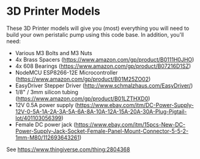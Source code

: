 # 3D Printer Models

These 3D Printer models will give you (most) everything you will need to build your own peristalic pump using this code base. In addition, you'll
need:

- Various M3 Bolts and M3 Nuts
- 4x Brass Spacers (https://www.amazon.com/gp/product/B0111H0JHO)
- 4x 608 Bearings (https://www.amazon.com/gp/product/B07216D1SZ)
- NodeMCU ESP8266-12E Microcontroller (https://www.amazon.com/gp/product/B01M25ZO02)
- EasyDriver Stepper Driver (http://www.schmalzhaus.com/EasyDriver/)
- 1/8" / 3mm silicon tubing (https://www.amazon.com/gp/product/B01LZTHXD0)
- 12V 0.5A power supply (https://www.ebay.com/itm/DC-Power-Supply-12V-0-5A-1A-2A-3A-5A-6A-8A-10A-12A-15A-20A-30A-Plug-Pigtail-lot/401103056399)
- Female DC power jack (https://www.ebay.com/itm/15pcs-New-DC-Power-Supply-Jack-Socket-Female-Panel-Mount-Connector-5-5-2-1mm-M80/112693643261)

See https://www.thingiverse.com/thing:2804368
